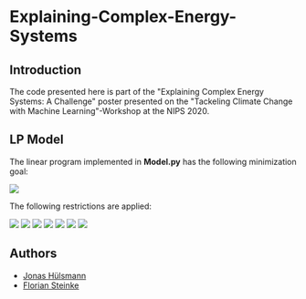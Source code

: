 # Explaining-Complex-Energy-Systems

## Introduction
The code presented here is part of the "Explaining Complex Energy Systems: A Challenge" poster presented on the "Tackeling Climate Change with Machine Learning"-Workshop at the NIPS 2020.


## LP Model
The linear program implemented in **Model.py** has the following minimization goal:

<img src="https://render.githubusercontent.com/render/math?math=\min\limits_{Cap,p} cost = c_{PV} \times Cap_{PV} %2B c_{battery} \times Cap_{battery}^S %2B \sum_{t} c_{buy}(t) \times p_{buy}(t)">

The following restrictions are applied:

<img src="https://render.githubusercontent.com/render/math?math=p_{buy}(t) %2B p_{PV}(t) %2B p_{battery}^{out}(t) - p_{battery}^{in}(t) = Demand(t), \forall t">

<img src="https://render.githubusercontent.com/render/math?math=p_{battery}^{S}(t) = p_{battery}^{S}(t-1) %2B p_{battery}^{in}(t) \times \delta t - p_{battery}^{out}(t) \times \delta t , t \in 2,...,T">

<img src="https://render.githubusercontent.com/render/math?math= 0 \leq p_{PV}(t) \leq Cap_{PV} \times availibilty_{PV}(t) \times \delta t, \forall t">

<img src="https://render.githubusercontent.com/render/math?math= 0 \leq p_{battery}^{S}(t) \leq Cap_{battery}^S, \forall t">

<img src="https://render.githubusercontent.com/render/math?math= 0 \leq p_{battery}^{in}(t), p_{battery}^{out}(t) \leq Cap_{battery}^S \times \delta t, \forall t">

<img src="https://render.githubusercontent.com/render/math?math= p_{battery}^{S}(0) = p_{battery}^{S}(T)">

<img src="https://render.githubusercontent.com/render/math?math= 0 = p_{buy}(t), \forall t">




## Authors
* [Jonas H&uuml;lsmann](https://www.eins.tu-darmstadt.de/eins/team/jonas-huelsmann)
* [Florian Steinke](https://www.eins.tu-darmstadt.de/eins/team/florian-steinke)
